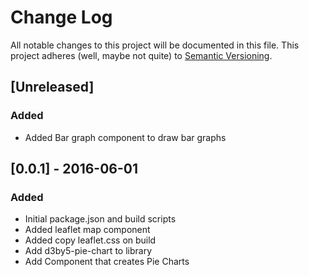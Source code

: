 # Change Log
All notable changes to this project will be documented in this file.
This project adheres (well, maybe not quite) to [Semantic Versioning](http://semver.org/).


## [Unreleased]
### Added
- Added Bar graph component to draw bar graphs


## [0.0.1] - 2016-06-01
### Added
- Initial package.json and build scripts
- Added leaflet map component
- Added copy leaflet.css on build
- Add d3by5-pie-chart to library
- Add Component that creates Pie Charts


[//]: ##############################################
<!---
[//]: # (Legend)
[Added]:        <> (for new features.)
[Changed]:      <> (for changes in existing functionality.)
[Deprecated]:   <> (for once-stable features removed in upcoming releases.)
[Removed]:      <> (for deprecated features removed in this release.)
[Fixed]:        <> (for any bug fixes.)
[Security]:     <> (to invite users to upgrade in case of vulnerabilities.)
--->
